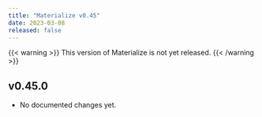 ```yaml
---
title: "Materialize v0.45"
date: 2023-03-08
released: false
---
```


{{< warning >}}
This version of Materialize is not yet released.
{{< /warning >}}

## v0.45.0

* No documented changes yet.
